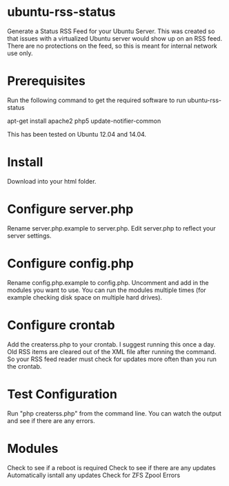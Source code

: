 # ubuntu-rss-status

Generate a Status RSS Feed for your Ubuntu Server.  This was created so that issues with a virtualized Ubuntu server would show up on an RSS feed.  There are no protections on the feed, so this is meant for internal network use only.

# Prerequisites

Run the following command to get the required software to run ubuntu-rss-status

apt-get install apache2 php5 update-notifier-common

This has been tested on Ubuntu 12.04 and 14.04.

# Install

Download into your html folder.

# Configure server.php

Rename server.php.example to server.php.  Edit server.php to reflect your server settings.

# Configure config.php

Rename config.php.example to config.php.  Uncomment and add in the modules you want to use.  You can run the modules multiple times (for example checking disk space on multiple hard drives).

# Configure crontab

Add the createrss.php to your crontab.  I suggest running this once a day.  Old RSS items are cleared out of the XML file after running the command.  So your RSS feed reader must check for updates more often than you run the crontab. 

# Test Configuration

Run "php createrss.php" from the command line.  You can watch the output and see if there are any errors.

# Modules
Check to see if a reboot is required
Check to see if there are any updates
Automatically isntall any updates
Check for ZFS Zpool Errors
